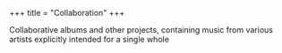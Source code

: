 +++
title = "Collaboration"
+++

Collaborative albums and other projects, containing music from various artists explicitly intended for a single whole